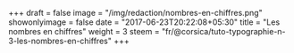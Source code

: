 +++
draft = false
image = "/img/redaction/nombres-en-chiffres.png"
showonlyimage = false
date = "2017-06-23T20:22:08+05:30"
title = "Les nombres en chiffres"
weight = 3
steem = "fr/@corsica/tuto-typographie-n-3-les-nombres-en-chiffres"
+++

<!--more-->
